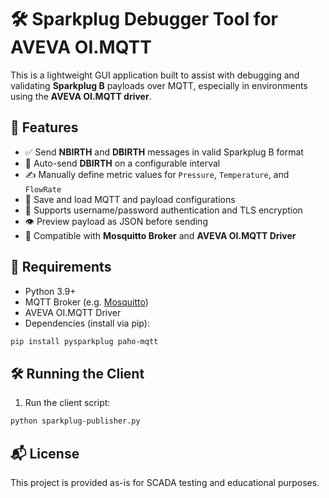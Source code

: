 # 🛠️ Sparkplug Debugger Tool for AVEVA OI.MQTT

This is a lightweight GUI application built to assist with debugging and validating **Sparkplug B** payloads over MQTT, especially in environments using the **AVEVA OI.MQTT driver**.

## 🚀 Features

- ✅ Send **NBIRTH** and **DBIRTH** messages in valid Sparkplug B format
- 🔄 Auto-send **DBIRTH** on a configurable interval
- ✍️ Manually define metric values for `Pressure`, `Temperature`, and `FlowRate`
- 📂 Save and load MQTT and payload configurations
- 🔐 Supports username/password authentication and TLS encryption
- 👁️ Preview payload as JSON before sending
- 🧪 Compatible with **Mosquitto Broker** and **AVEVA OI.MQTT Driver**

## 🧰 Requirements

- Python 3.9+
- MQTT Broker (e.g. [Mosquitto](https://mosquitto.org/))
- AVEVA OI.MQTT Driver 
- Dependencies (install via pip):

```bash
pip install pysparkplug paho-mqtt
```

## 🛠️ Running the Client

1. Run the client script:

```bash
python sparkplug-publisher.py
```


## 📬 License

This project is provided as-is for SCADA testing and educational purposes.
